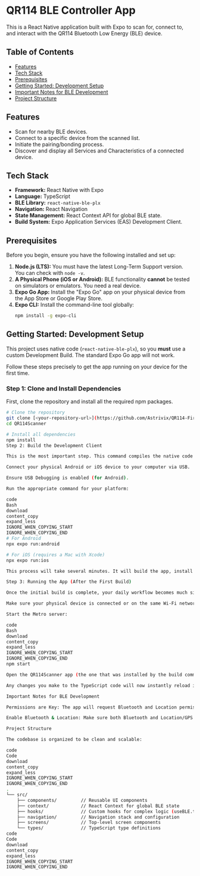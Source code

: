 # QR114 BLE Controller App

This is a React Native application built with Expo to scan for, connect to, and interact with the QR114 Bluetooth Low Energy (BLE) device.

## Table of Contents

- [Features](#features)
- [Tech Stack](#tech-stack)
- [Prerequisites](#prerequisites)
- [Getting Started: Development Setup](#getting-started-development-setup)
- [Important Notes for BLE Development](#important-notes-for-ble-development)
- [Project Structure](#project-structure)

## Features

-   Scan for nearby BLE devices.
-   Connect to a specific device from the scanned list.
-   Initiate the pairing/bonding process.
-   Discover and display all Services and Characteristics of a connected device.

## Tech Stack

-   **Framework:** React Native with Expo
-   **Language:** TypeScript
-   **BLE Library:** `react-native-ble-plx`
-   **Navigation:** React Navigation
-   **State Management:** React Context API for global BLE state.
-   **Build System:** Expo Application Services (EAS) Development Client.

## Prerequisites

Before you begin, ensure you have the following installed and set up:

1.  **Node.js (LTS):** You must have the latest Long-Term Support version. You can check with `node -v`.
2.  **A Physical Phone (iOS or Android):** BLE functionality **cannot** be tested on simulators or emulators. You need a real device.
3.  **Expo Go App:** Install the "Expo Go" app on your physical device from the App Store or Google Play Store.
4.  **Expo CLI:** Install the command-line tool globally:
    ```bash
    npm install -g expo-cli
    ```

## Getting Started: Development Setup

This project uses native code (`react-native-ble-plx`), so you **must** use a custom Development Build. The standard Expo Go app will not work.

Follow these steps precisely to get the app running on your device for the first time.

### Step 1: Clone and Install Dependencies

First, clone the repository and install all the required npm packages.

```bash
# Clone the repository
git clone [<your-repository-url>](https://github.com/Astrivix/QR114-Firmware-Guys)
cd QR114Scanner

# Install all dependencies
npm install
Step 2: Build the Development Client

This is the most important step. This command compiles the native code and creates a custom version of the Expo Go app specifically for this project.

Connect your physical Android or iOS device to your computer via USB.

Ensure USB Debugging is enabled (for Android).

Run the appropriate command for your platform:

code
Bash
download
content_copy
expand_less
IGNORE_WHEN_COPYING_START
IGNORE_WHEN_COPYING_END
# For Android
npx expo run:android

# For iOS (requires a Mac with Xcode)
npx expo run:ios

This process will take several minutes. It will build the app, install it on your connected device, and then start the Metro development server.

Step 3: Running the App (After the First Build)

Once the initial build is complete, your daily workflow becomes much simpler.

Make sure your physical device is connected or on the same Wi-Fi network as your computer.

Start the Metro server:

code
Bash
download
content_copy
expand_less
IGNORE_WHEN_COPYING_START
IGNORE_WHEN_COPYING_END
npm start

Open the QR114Scanner app (the one that was installed by the build command, not the standard Expo Go app) on your phone. It will automatically connect to the development server.

Any changes you make to the TypeScript code will now instantly reload in the app. You only need to re-run npx expo run:android if you add or change other native dependencies.

Important Notes for BLE Development

Permissions are Key: The app will request Bluetooth and Location permissions when you first try to scan. You must accept these for the app to function.

Enable Bluetooth & Location: Make sure both Bluetooth and Location/GPS services are turned on on your phone before scanning. Android requires Location to be enabled for BLE scanning.

Project Structure

The codebase is organized to be clean and scalable:

code
Code
download
content_copy
expand_less
IGNORE_WHEN_COPYING_START
IGNORE_WHEN_COPYING_END
.
└── src/
    ├── components/         // Reusable UI components
    ├── context/            // React Context for global BLE state
    ├── hooks/              // Custom hooks for complex logic (useBLE.ts)
    ├── navigation/         // Navigation stack and configuration
    ├── screens/            // Top-level screen components
    └── types/              // TypeScript type definitions
code
Code
download
content_copy
expand_less
IGNORE_WHEN_COPYING_START
IGNORE_WHEN_COPYING_END
